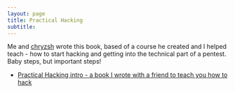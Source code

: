 ```yaml
---
layout: page
title: Practical Hacking
subtitle: 
---
```


Me and [chryzsh](https://twitter.com/chryzsh "This is really cool") wrote this book, based of a course he created and I helped teach - how to start hacking and getting into the technical part of a pentest. Baby steps, but important steps! 

* [Practical Hacking intro - a book I wrote with a friend to teach you how to hack](https://hunter2.gitbook.io/practical-hacking/ "This is really cool")
